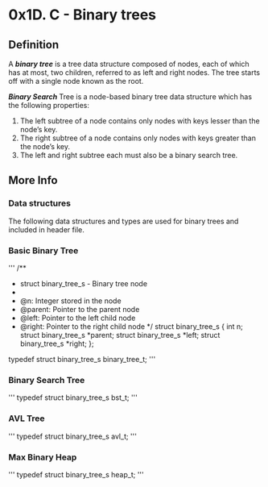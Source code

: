 # 0x1D. C - Binary trees

## Definition
A ***binary tree*** is a tree data structure composed of nodes, each of which has at most, two children, referred to as left and right nodes. The tree starts off with a single node known as the root.

***Binary Search*** Tree is a node-based binary tree data structure which has the following properties:

1. The left subtree of a node contains only nodes with keys lesser than the node’s key.
2. The right subtree of a node contains only nodes with keys greater than the node’s key.
3. The left and right subtree each must also be a binary search tree.

## More Info
### Data structures
The following data structures and types are used for binary trees and included in header file.

### Basic Binary Tree
'''
/**
 * struct binary_tree_s - Binary tree node
 *
 * @n: Integer stored in the node
 * @parent: Pointer to the parent node
 * @left: Pointer to the left child node
 * @right: Pointer to the right child node
 */
struct binary_tree_s
{
    int n;
    struct binary_tree_s *parent;
    struct binary_tree_s *left;
    struct binary_tree_s *right;
};

typedef struct binary_tree_s binary_tree_t;
'''
### Binary Search Tree
'''
typedef struct binary_tree_s bst_t;
'''
### AVL Tree
'''
typedef struct binary_tree_s avl_t;
'''
### Max Binary Heap
'''
typedef struct binary_tree_s heap_t;
'''
